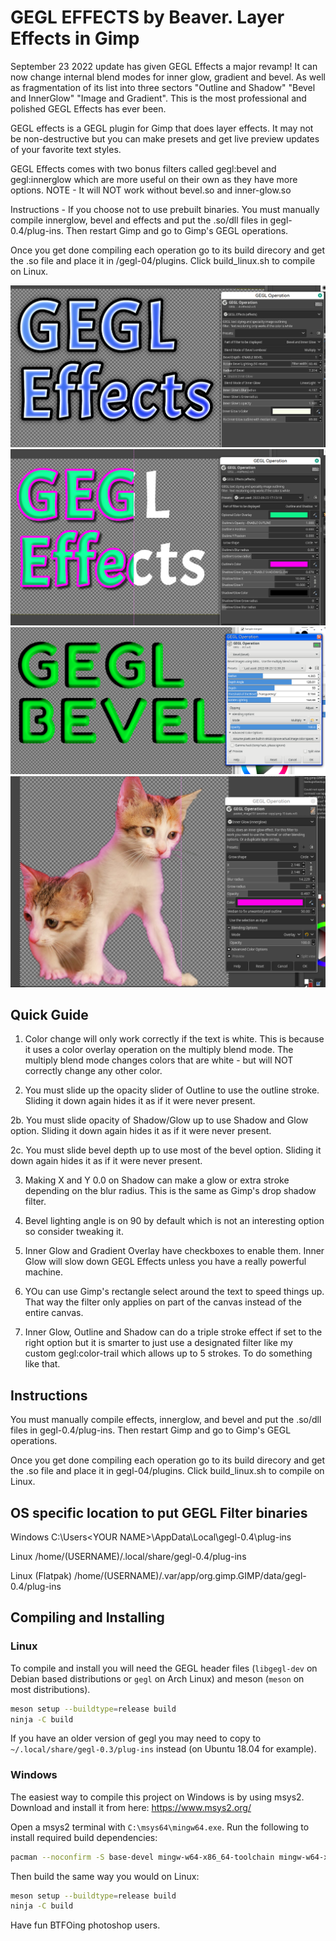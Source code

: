 GEGL EFFECTS by Beaver. Layer Effects in Gimp
=========
September 23 2022 update has given GEGL Effects a major revamp! It can now change internal blend modes for inner glow, gradient and bevel. As well as fragmentation of its list into three sectors "Outline and Shadow" "Bevel and InnerGlow" "Image and Gradient". This is the most professional and polished GEGL Effects has ever been.

GEGL effects is a GEGL plugin for Gimp that does layer effects. It may not be non-destructive but 
you can make presets and get live preview updates of your favorite text styles. 

GEGL Effects comes with two bonus filters called gegl:bevel and gegl:innerglow 
which are more useful on their own as they have more options. NOTE - It will NOT work without bevel.so and inner-glow.so


Instructions - If you choose not to use prebuilt binaries.
You must manually compile innerglow, bevel and effects and put the .so/dll files in gegl-0.4/plug-ins. Then restart Gimp and go to Gimp's GEGL operations. 

Once you get done compiling each operation go to its build direcory and get the
.so file and place it in /gegl-04/plugins. Click build_linux.sh to compile on Linux.



![image preview](GE.png )
![image preview](effects4.png )
![image preview](bevel_preview.png )
![image preview](innerglow_preview.png )

## Quick Guide 
1. Color change will only work correctly if the text is white. This is because it uses a color overlay operation on the multiply blend mode. The multiply blend mode changes colors that are white - but will NOT correctly change any other color.

2. You must slide up the opacity slider of Outline to use the outline stroke. Sliding it down again hides it as if it were never present.

2b. You must slide opacity of Shadow/Glow up to use Shadow and Glow option. Sliding it down again hides it as if it were never present.

2c. You must slide bevel depth up to use most of the bevel option. Sliding it down again hides it as if it were never present.

3. Making X and Y 0.0 on Shadow can make a glow or extra stroke depending on the blur radius. This is the same as Gimp's drop shadow filter.

4. Bevel lighting angle is on 90 by default which is not an interesting option so consider tweaking it. 

5. Inner Glow and Gradient Overlay have checkboxes to enable them. Inner Glow will slow down GEGL Effects unless you have a really powerful machine.

6. YOu can use Gimp's rectangle select around the text to speed things up. That way the filter only applies on part of the canvas instead of the entire canvas.

7. Inner Glow, Outline and Shadow can do a triple stroke effect if set to the right option but it is smarter to just use a designated filter like my custom gegl:color-trail which allows up to 5 strokes. To do something like that. 

## Instructions 
You must manually compile effects, innerglow, and bevel and put the .so/dll files in gegl-0.4/plug-ins. Then restart Gimp and go to Gimp's GEGL operations.

Once you get done compiling each operation go to its build direcory and get the
.so file and place it in gegl-04/plugins. Click build_linux.sh to compile on Linux.


## OS specific location to put GEGL Filter binaries 

Windows
 C:\\Users\<YOUR NAME>\AppData\Local\gegl-0.4\plug-ins
 
 Linux 
 /home/(USERNAME)/.local/share/gegl-0.4/plug-ins
 
 Linux (Flatpak)
 /home/(USERNAME)/.var/app/org.gimp.GIMP/data/gegl-0.4/plug-ins


## Compiling and Installing

### Linux

To compile and install you will need the GEGL header files (`libgegl-dev` on
Debian based distributions or `gegl` on Arch Linux) and meson (`meson` on
most distributions).

```bash
meson setup --buildtype=release build
ninja -C build

```

If you have an older version of gegl you may need to copy to `~/.local/share/gegl-0.3/plug-ins`
instead (on Ubuntu 18.04 for example).



### Windows

The easiest way to compile this project on Windows is by using msys2.  Download
and install it from here: https://www.msys2.org/

Open a msys2 terminal with `C:\msys64\mingw64.exe`.  Run the following to
install required build dependencies:

```bash
pacman --noconfirm -S base-devel mingw-w64-x86_64-toolchain mingw-w64-x86_64-meson mingw-w64-x86_64-gegl
```

Then build the same way you would on Linux:

```bash
meson setup --buildtype=release build
ninja -C build
```

Have fun BTFOing photoshop users.




